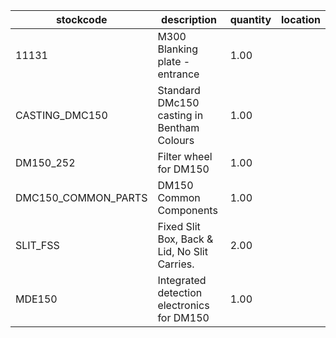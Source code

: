 |stockcode|description|quantity|location|
|---------|-----------|--------|--------|
|11131|M300 Blanking plate - entrance|1.00||
|CASTING_DMC150|Standard DMc150 casting in Bentham Colours|1.00||
|DM150_252|Filter wheel for DM150|1.00||
|DMC150_COMMON_PARTS|DM150 Common Components|1.00||
|SLIT_FSS|Fixed Slit Box, Back & Lid, No Slit Carries.|2.00||
|MDE150|Integrated detection electronics for DM150|1.00||
